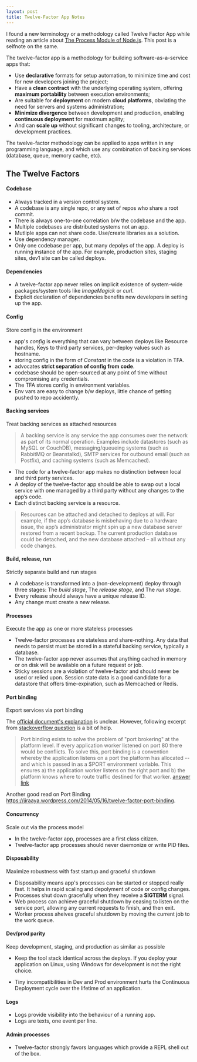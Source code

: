 ```yaml
---
layout: post
title: Twelve-Factor App Notes
---
```


I found a new terminology or a methodology called Twelve Factor App while reading an article about [The Process Module of Node.js](https://blog.risingstack.com/mastering-the-node-js-core-modules-the-process-module/). This post is a selfnote on the same.

<!--more-->

The twelve-factor app is a methodology for building software-as-a-service apps that:

* Use **declarative** formats for setup automation, to minimize time and cost for new developers joining the project;
* Have a **clean contract** with the underlying operating system, offering **maximum portability** between execution environments;
* Are suitable for **deployment** on modern **cloud platforms**, obviating the need for servers and systems administration;
* **Minimize divergence** between development and production, enabling **continuous deployment** for maximum agility;
* And can **scale up** without significant changes to tooling, architecture, or development practices.

The twelve-factor methodology can be applied to apps written in any programming language, and which use any combination of backing services (database, queue, memory cache, etc).

## The Twelve Factors

#### Codebase

* Always tracked in a version control system.
* A codebase is any single repo, or any set of repos who share a root commit.
* There is always one-to-one correlation b/w the codebase and the app.
* Multiple codebases are distributed systems not an app.
* Mutliple apps can not share code. Use/create libraries as a solution.
* Use dependency manager.
* Only one codebase per app, but many depolys of the app. A deploy is running instance of the app. For example, production sites, staging sites, dev1 site can be called deploys.

#### Dependencies

* A twelve-factor app never relies on implicit existence of system-wide packages/system tools like *ImageMagick* or *curl*.
* Explicit declaration of dependencies benefits new developers in setting up the app.

#### Config

Store config in the environment

* app's *config* is everything that can vary between deploys like Resource handles, Keys to third party services, per-deploy values such as hostname.
* storing config in the form of *Constant* in the code is a violation in TFA.
* advocates **strict separation of config from code**.
* codebase should be open-sourced at any point of time without compromising any credentials.
* The TFA stores config in environment variables.
* Env vars are easy to change b/w deploys, little chance of getting pushed to repo accidently.

#### Backing services

Treat backing services as attached resources

> A backing service is any service the app consumes over the network as part of its normal operation. Examples include datastores (such as MySQL or CouchDB), messaging/queueing systems (such as RabbitMQ or Beanstalkd), SMTP services for outbound email (such as Postfix), and caching systems (such as Memcached).

* The code for a twelve-factor app makes no distinction between local and third party services.
* A deploy of the twelve-factor app should be able to swap out a local service with one managed by a third party without any changes to the app’s code.
* Each distinct backing service is a resource.

> Resources can be attached and detached to deploys at will. For example, if the app’s database is misbehaving due to a hardware issue, the app’s administrator might spin up a new database server restored from a recent backup. The current production database could be detached, and the new database attached – all without any code changes.

#### Build, release, run

Strictly separate build and run stages

* A codebase is transformed into a (non-development) deploy through three stages: The *build stage*, The *release stage*, and The *run stage*.
* Every release should always have a unique release ID.
* Any change must create a new release.

#### Processes

Execute the app as one or more stateless processes

* Twelve-factor processes are stateless and share-nothing. Any data that needs to persist must be stored in a stateful backing service, typically a database.
* The twelve-factor app never assumes that anything cached in memory or on disk will be available on a future request or job.
* Sticky sessions are a violation of twelve-factor and should never be used or relied upon. Session state data is a good candidate for a datastore that offers time-expiration, such as Memcached or Redis.

#### Port binding

Export services via port binding

The [official document's explanation](https://12factor.net/port-binding) is unclear.  However, following excerpt from [stackoverflow question](https://stackoverflow.com/q/26491425) is a bit of help.

> Port binding exists to solve the problem of "port brokering" at the platform level. If every application worker listened on port 80 there would be conflicts. To solve this, port binding is a convention whereby the application listens on a port the platform has allocated -- and which is passed in as a $PORT environment variable. This ensures a) the application worker listens on the right port and b) the platform knows where to route traffic destined for that worker. [answer link](https://stackoverflow.com/a/27140353)

Another good read on Port Binding https://jiraaya.wordpress.com/2014/05/16/twelve-factor-port-binding.

#### Concurrency

Scale out via the process model

* In the twelve-factor app, processes are a first class citizen.
* Twelve-factor app processes should never daemonize or write PID files.

#### Disposability

Maximize robustness with fast startup and graceful shutdown

* Disposability means app's processes can be started or stopped really fast. It helps in rapid scaling and depolyment of code or config changes.
* Processes shut down gracefully when they receive a **SIGTERM** signal.
* Web process can achieve graceful shutdown by ceasing to listen on the service port, allowing any current requests to finish, and then exit.
* Worker process aheives graceful shutdown by moving the current job to the work queue.


#### Dev/prod parity

Keep development, staging, and production as similar as possible

* Keep the tool stack identical across the deploys. If you deploy your application on Linux, using Windows for development is not the right choice.

* Tiny incompatibilities in Dev and Prod environment hurts the Continuous Deployment cycle over the lifetime of an application.

#### Logs

* Logs provide visibility into the behaviour of a running app.
* Logs are texts, one event per line.

#### Admin processes

* Twelve-factor strongly favors languages which provide a REPL shell out of the box.